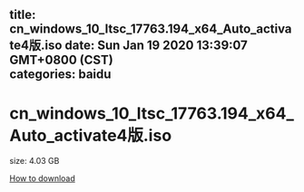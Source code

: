 
title: cn_windows_10_ltsc_17763.194_x64_Auto_activate4版.iso
date: Sun Jan 19 2020 13:39:07 GMT+0800 (CST)    
categories: baidu
---

# cn_windows_10_ltsc_17763.194_x64_Auto_activate4版.iso
size: 4.03 GB
 
 

[How to download](https://bpcam.bemobtrk.com/go/2ceec3aa-1ca2-46d6-b9ff-aaa5c184517c?jno=4568)